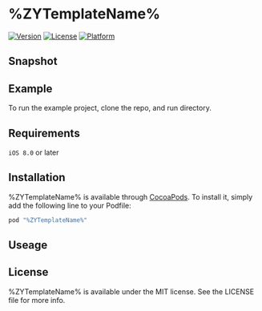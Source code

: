# %ZYTemplateName%

[![Version](https://img.shields.io/cocoapods/v/%ZYTemplateName%.svg?style=flat)](http://cocoapods.org/pods/%ZYTemplateName%)
[![License](https://img.shields.io/cocoapods/l/%ZYTemplateName%.svg?style=flat)](http://cocoapods.org/pods/%ZYTemplateName%)
[![Platform](https://img.shields.io/cocoapods/p/%ZYTemplateName%.svg?style=flat)](http://cocoapods.org/pods/%ZYTemplateName%)

## Snapshot

## Example

To run the example project, clone the repo, and run directory.

## Requirements

`iOS 8.0` or later

## Installation

%ZYTemplateName% is available through [CocoaPods](http://cocoapods.org). To install
it, simply add the following line to your Podfile:

```ruby
pod "%ZYTemplateName%"
```

## Useage
	
## License

%ZYTemplateName% is available under the MIT license. See the LICENSE file for more info.
